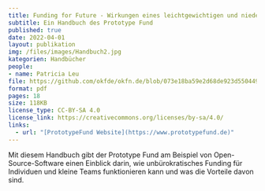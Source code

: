 ```yaml
---
title: Funding for Future - Wirkungen eines leichtgewichtigen und niederschwelligen Förderinstruments für Open-Source-Software
subtitle: Ein Handbuch des Prototype Fund
published: true
date: 2022-04-01
layout: publikation
img: /files/images/Handbuch2.jpg
kategorien: Handbücher
people:
- name: Patricia Leu
file: https://github.com/okfde/okfn.de/blob/073e18ba59e2d68de923d550449b50994e975063/static/files/documents/Handbuch-Funding-for-Future.pdf?raw=true
format: pdf
pages: 18
size: 118KB
license_type: CC-BY-SA 4.0
license_link: https://creativecommons.org/licenses/by-sa/4.0/
links: 
  - url: "[PrototypeFund Website](https://www.prototypefund.de)"
---
```


Mit diesem Handbuch gibt der Prototype Fund am Beispiel von Open-Source-Software einen Einblick darin, wie unbürokratisches Funding für Individuen und kleine Teams funktionieren kann und was die Vorteile davon sind.
